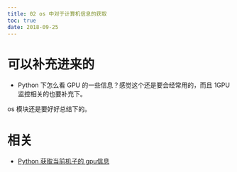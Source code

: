 ```yaml
---
title: 02 os 中对于计算机信息的获取
toc: true
date: 2018-09-25
---
```

# 可以补充进来的

- Python 下怎么看 GPU 的一些信息？感觉这个还是要会经常用的，而且 1GPU 监控相关的也要补充下。

os 模块还是要好好总结下的。




# 相关


- [Python 获取当前机子的 gpu信息](http://m.byr.zeegg.com/article/Python/18227)
